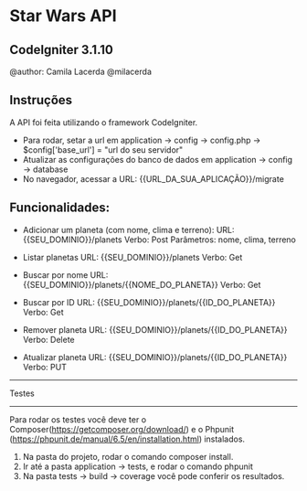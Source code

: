 # Star Wars API
## CodeIgniter 3.1.10

@author: Camila Lacerda
@milacerda

## Instruções

A API foi feita utilizando o framework CodeIgniter.
- Para rodar, setar a url em application -> config -> config.php -> $config['base_url'] = "url do seu servidor"
- Atualizar as configurações do banco de dados em application -> config -> database
- No navegador, acessar a URL: {{URL_DA_SUA_APLICAÇÃO}}/migrate

## Funcionalidades:

- Adicionar um planeta (com nome, clima e terreno):
    URL: {{SEU_DOMINIO}}/planets
    Verbo: Post
    Parâmetros: nome, clima, terreno

- Listar planetas
    URL: {{SEU_DOMINIO}}/planets
    Verbo: Get

- Buscar por nome
    URL: {{SEU_DOMINIO}}/planets/{{NOME_DO_PLANETA}}
    Verbo: Get

- Buscar por ID
    URL: {{SEU_DOMINIO}}/planets/{{ID_DO_PLANETA}}
    Verbo: Get

- Remover planeta
    URL: {{SEU_DOMINIO}}/planets/{{ID_DO_PLANETA}}
    Verbo: Delete

- Atualizar planeta
    URL: {{SEU_DOMINIO}}/planets/{{ID_DO_PLANETA}}
    Verbo: PUT

*******************
Testes
*******************
Para rodar os testes você deve ter o Composer(https://getcomposer.org/download/) e o Phpunit (https://phpunit.de/manual/6.5/en/installation.html) instalados.

1. Na pasta do projeto, rodar o comando composer install.
2. Ir até a pasta application -> tests, e rodar o comando phpunit
3. Na pasta tests -> build -> coverage você pode conferir os resultados.